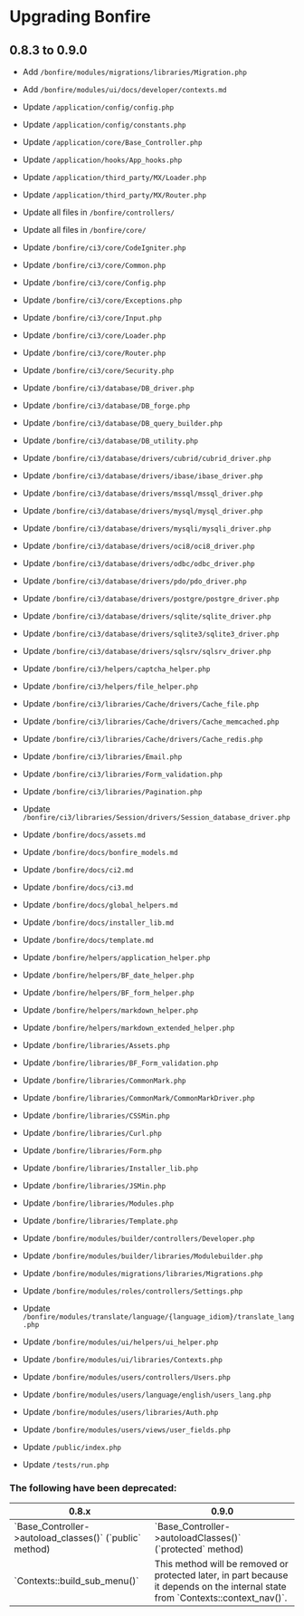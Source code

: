 # Upgrading Bonfire

## 0.8.3 to 0.9.0

* Add `/bonfire/modules/migrations/libraries/Migration.php`
* Add `/bonfire/modules/ui/docs/developer/contexts.md`

* Update `/application/config/config.php`
* Update `/application/config/constants.php`
* Update `/application/core/Base_Controller.php`
* Update `/application/hooks/App_hooks.php`
* Update `/application/third_party/MX/Loader.php`
* Update `/application/third_party/MX/Router.php`

* Update all files in `/bonfire/controllers/`
* Update all files in `/bonfire/core/`

* Update `/bonfire/ci3/core/CodeIgniter.php`
* Update `/bonfire/ci3/core/Common.php`
* Update `/bonfire/ci3/core/Config.php`
* Update `/bonfire/ci3/core/Exceptions.php`
* Update `/bonfire/ci3/core/Input.php`
* Update `/bonfire/ci3/core/Loader.php`
* Update `/bonfire/ci3/core/Router.php`
* Update `/bonfire/ci3/core/Security.php`
* Update `/bonfire/ci3/database/DB_driver.php`
* Update `/bonfire/ci3/database/DB_forge.php`
* Update `/bonfire/ci3/database/DB_query_builder.php`
* Update `/bonfire/ci3/database/DB_utility.php`
* Update `/bonfire/ci3/database/drivers/cubrid/cubrid_driver.php`
* Update `/bonfire/ci3/database/drivers/ibase/ibase_driver.php`
* Update `/bonfire/ci3/database/drivers/mssql/mssql_driver.php`
* Update `/bonfire/ci3/database/drivers/mysql/mysql_driver.php`
* Update `/bonfire/ci3/database/drivers/mysqli/mysqli_driver.php`
* Update `/bonfire/ci3/database/drivers/oci8/oci8_driver.php`
* Update `/bonfire/ci3/database/drivers/odbc/odbc_driver.php`
* Update `/bonfire/ci3/database/drivers/pdo/pdo_driver.php`
* Update `/bonfire/ci3/database/drivers/postgre/postgre_driver.php`
* Update `/bonfire/ci3/database/drivers/sqlite/sqlite_driver.php`
* Update `/bonfire/ci3/database/drivers/sqlite3/sqlite3_driver.php`
* Update `/bonfire/ci3/database/drivers/sqlsrv/sqlsrv_driver.php`
* Update `/bonfire/ci3/helpers/captcha_helper.php`
* Update `/bonfire/ci3/helpers/file_helper.php`
* Update `/bonfire/ci3/libraries/Cache/drivers/Cache_file.php`
* Update `/bonfire/ci3/libraries/Cache/drivers/Cache_memcached.php`
* Update `/bonfire/ci3/libraries/Cache/drivers/Cache_redis.php`
* Update `/bonfire/ci3/libraries/Email.php`
* Update `/bonfire/ci3/libraries/Form_validation.php`
* Update `/bonfire/ci3/libraries/Pagination.php`
* Update `/bonfire/ci3/libraries/Session/drivers/Session_database_driver.php`

* Update `/bonfire/docs/assets.md`
* Update `/bonfire/docs/bonfire_models.md`
* Update `/bonfire/docs/ci2.md`
* Update `/bonfire/docs/ci3.md`
* Update `/bonfire/docs/global_helpers.md`
* Update `/bonfire/docs/installer_lib.md`
* Update `/bonfire/docs/template.md`

* Update `/bonfire/helpers/application_helper.php`
* Update `/bonfire/helpers/BF_date_helper.php`
* Update `/bonfire/helpers/BF_form_helper.php`
* Update `/bonfire/helpers/markdown_helper.php`
* Update `/bonfire/helpers/markdown_extended_helper.php`
* Update `/bonfire/libraries/Assets.php`
* Update `/bonfire/libraries/BF_Form_validation.php`
* Update `/bonfire/libraries/CommonMark.php`
* Update `/bonfire/libraries/CommonMark/CommonMarkDriver.php`
* Update `/bonfire/libraries/CSSMin.php`
* Update `/bonfire/libraries/Curl.php`
* Update `/bonfire/libraries/Form.php`
* Update `/bonfire/libraries/Installer_lib.php`
* Update `/bonfire/libraries/JSMin.php`
* Update `/bonfire/libraries/Modules.php`
* Update `/bonfire/libraries/Template.php`

* Update `/bonfire/modules/builder/controllers/Developer.php`
* Update `/bonfire/modules/builder/libraries/Modulebuilder.php`
* Update `/bonfire/modules/migrations/libraries/Migrations.php`
* Update `/bonfire/modules/roles/controllers/Settings.php`
* Update `/bonfire/modules/translate/language/{language_idiom}/translate_lang.php`
* Update `/bonfire/modules/ui/helpers/ui_helper.php`
* Update `/bonfire/modules/ui/libraries/Contexts.php`
* Update `/bonfire/modules/users/controllers/Users.php`
* Update `/bonfire/modules/users/language/english/users_lang.php`
* Update `/bonfire/modules/users/libraries/Auth.php`
* Update `/bonfire/modules/users/views/user_fields.php`

* Update `/public/index.php`

* Update `/tests/run.php`

### The following have been deprecated:
<table>
    <thead>
        <tr>
            <th>0.8.x</th>
            <th>0.9.0</th>
        </tr>
    </thead>
    <tbody>
        <tr>
            <td>`Base_Controller->autoload_classes()` (`public` method)</td>
            <td>`Base_Controller->autoloadClasses()` (`protected` method)</td>
        </tr>
        <tr>
            <td>`Contexts::build_sub_menu()`</td>
            <td>This method will be removed or protected later, in part because
                it depends on the internal state from `Contexts::context_nav()`.
            </td>
        </tr>
    </tbody>
</table>
